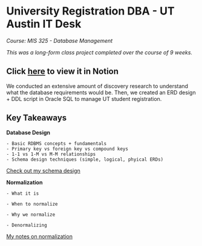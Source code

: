 # University Registration DBA - UT Austin IT Desk

*Course: MIS 325 - Database Management*

*This was a long-form class project completed over the course of 9 weeks.*

## Click [here](https://www.notion.so/animesh-s/Home-Page-6e039e82df07463ba571706af395c9e7) to view it in Notion


We conducted an extensive amount of discovery research to understand what the database requirements would be. 
Then, we created an ERD design + DDL script in Oracle SQL to manage UT student registration. 

## Key Takeaways ##

**Database Design**

    - Basic RDBMS concepts + fundamentals
    - Primary key vs foreign key vs compound keys
    - 1-1 vs 1-M vs M-M relationships
    - Schema design techniques (simple, logical, phyical ERDs)

[Check out my schema design](https://s3.us-west-2.amazonaws.com/secure.notion-static.com/a141acf5-ebaa-4f89-aee9-8f985bf625a7/schema.png?X-Amz-Algorithm=AWS4-HMAC-SHA256&X-Amz-Content-Sha256=UNSIGNED-PAYLOAD&X-Amz-Credential=AKIAT73L2G45EIPT3X45%2F20221203%2Fus-west-2%2Fs3%2Faws4_request&X-Amz-Date=20221203T082225Z&X-Amz-Expires=86400&X-Amz-Signature=95abb7926f57148dc9995de9bc240dbeb35e26479958bcb2c0f3e262849d1cd0&X-Amz-SignedHeaders=host&response-content-disposition=filename%3D%22schema.png%22&x-id=GetObject)

**Normalization**
    
    - What it is

    - When to normalize

    - Why we normalize

    - Denormalizing
[My notes on normalization](https://animesh-s.notion.site/Normalization-8834c653bf4740d498e65634c3977a59)

</aside>


